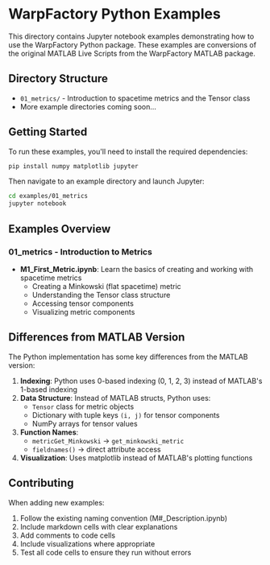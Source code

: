 # WarpFactory Python Examples

This directory contains Jupyter notebook examples demonstrating how to use the WarpFactory Python package. These examples are conversions of the original MATLAB Live Scripts from the WarpFactory MATLAB package.

## Directory Structure

- `01_metrics/` - Introduction to spacetime metrics and the Tensor class
- More example directories coming soon...

## Getting Started

To run these examples, you'll need to install the required dependencies:

```bash
pip install numpy matplotlib jupyter
```

Then navigate to an example directory and launch Jupyter:

```bash
cd examples/01_metrics
jupyter notebook
```

## Examples Overview

### 01_metrics - Introduction to Metrics

- **M1_First_Metric.ipynb**: Learn the basics of creating and working with spacetime metrics
  - Creating a Minkowski (flat spacetime) metric
  - Understanding the Tensor class structure
  - Accessing tensor components
  - Visualizing metric components

## Differences from MATLAB Version

The Python implementation has some key differences from the MATLAB version:

1. **Indexing**: Python uses 0-based indexing (0, 1, 2, 3) instead of MATLAB's 1-based indexing
2. **Data Structure**: Instead of MATLAB structs, Python uses:
   - `Tensor` class for metric objects
   - Dictionary with tuple keys `(i, j)` for tensor components
   - NumPy arrays for tensor values
3. **Function Names**:
   - `metricGet_Minkowski` → `get_minkowski_metric`
   - `fieldnames()` → direct attribute access
4. **Visualization**: Uses matplotlib instead of MATLAB's plotting functions

## Contributing

When adding new examples:
1. Follow the existing naming convention (M#_Description.ipynb)
2. Include markdown cells with clear explanations
3. Add comments to code cells
4. Include visualizations where appropriate
5. Test all code cells to ensure they run without errors
